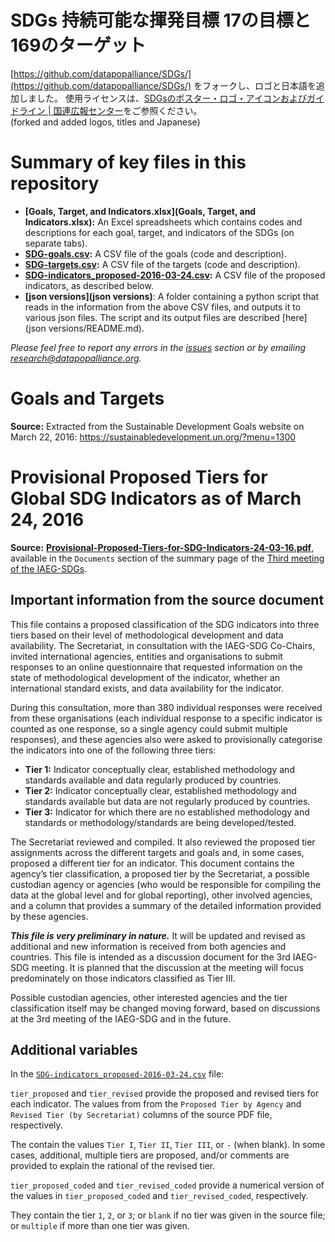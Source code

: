 # SDGs 持続可能な揮発目標 17の目標と169のターゲット

[https://github.com/datapopalliance/SDGs/](https://github.com/datapopalliance/SDGs/) をフォークし、ロゴと日本語を追加しました。
使用ライセンスは、[SDGsのポスター・ロゴ・アイコンおよびガイドライン | 国連広報センター](https://www.unic.or.jp/activities/economic_social_development/sustainable_development/2030agenda/sdgs_logo/)をご参照ください。  
(forked and added logos, titles and Japanese)  

# Summary of key files in this repository

- **[Goals, Target, and Indicators.xlsx](Goals, Target, and Indicators.xlsx):**  An Excel spreadsheets which contains codes and descriptions for each goal, target, and indicators of the SDGs (on separate tabs).
- **[SDG-goals.csv](SDG-goals.csv):**  A CSV file of the goals (code and description).
- **[SDG-targets.csv](SDG-targets.csv):**  A CSV file of the targets (code and description).
- **[SDG-indicators_proposed-2016-03-24.csv](SDG-indicators_proposed-2016-03-24.csv):** A CSV file of the proposed indicators, as described below.
- **[json versions](json versions)**: A folder containing a python script that reads in the information from the above CSV files, and outputs it to various json files. The script and its output files are described [here](json versions/README.md).

*Please feel free to report any errors in the [issues](https://github.com/datapopalliance/SDGs/issues) section or by emailing [research@datapopalliance.org](mailto:research@datapopalliance.org).*

# Goals and Targets

**Source:** Extracted from the Sustainable Development Goals website on March 22, 2016: https://sustainabledevelopment.un.org/?menu=1300

# Provisional Proposed Tiers for Global SDG Indicators as of March 24, 2016

**Source:** [**Provisional-Proposed-Tiers-for-SDG-Indicators-24-03-16.pdf**](http://unstats.un.org/sdgs/files/meetings/iaeg-sdgs-meeting-03/Provisional-Proposed-Tiers-for-SDG-Indicators-24-03-16.pdf), available in the `Documents` section of the summary page of the [Third meeting of the IAEG-SDGs](http://unstats.un.org/sdgs/meetings/iaeg-sdgs-meeting-03).

## Important information from the source document

This file contains a proposed classification of the SDG indicators into three tiers based on their level of methodological development and data availability. The Secretariat, in consultation with the IAEG-SDG Co-Chairs, invited international agencies, entities and organisations to submit responses to an online questionnaire that requested information on the state of methodological development of the indicator, whether an international standard exists, and data availability for the indicator.

During this consultation, more than 380 individual responses were received from these organisations (each individual response to a specific indicator is counted as one response, so a single agency could submit multiple responses), and these agencies also were asked to provisionally categorise the indicators into one of the following three tiers:

- **Tier 1:** Indicator conceptually clear, established methodology and standards available and data regularly produced by countries.
- **Tier 2:** Indicator conceptually clear, established methodology and standards available but data are not regularly produced by countries.
- **Tier 3:** Indicator for which there are no established methodology and standards or methodology/standards are being developed/tested.

The Secretariat reviewed and compiled. It also reviewed the proposed tier assignments across the different targets and goals and, in some cases, proposed a different tier for an indicator. This document contains the agency’s tier classification, a proposed tier by the Secretariat, a possible custodian agency or agencies (who would be responsible for compiling the data at the global level and for global reporting), other involved agencies, and a column that provides a summary of the detailed information provided by these agencies.

***This file is very preliminary in nature.*** It will be updated and revised as additional and new information is received from both agencies and countries. This file is intended as a discussion document for the 3rd IAEG-SDG meeting. It is planned that the discussion at the meeting will focus predominately on those indicators classified as Tier III. 

Possible custodian agencies, other interested agencies and the tier classification itself may be changed moving forward, based on discussions at the 3rd meeting of the IAEG-SDG and in the future.

## Additional variables

In the [`SDG-indicators_proposed-2016-03-24.csv`](SDG-indicators_proposed-2016-03-24.csv) file:

`tier_proposed` and `tier_revised` provide the proposed and revised tiers for each indicator. The values from from the `Proposed Tier by Agency` and `Revised Tier (by Secretariat)` columns of the source PDF file, respectively.

The contain the values `Tier I`, `Tier II`, `Tier III`, or `-` (when blank). In some cases, additional, multiple tiers are proposed, and/or comments are provided to explain the rational of the revised tier.

`tier_proposed_coded` and `tier_revised_coded` provide a numerical version of the values in `tier_proposed_coded` and `tier_revised_coded`, respectively.

They contain the tier `1`, `2`, or `3`; or `blank` if no tier was given in the source file; or `multiple` if more than one tier was given.

